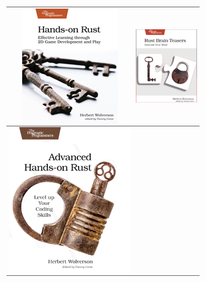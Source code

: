 

![](../images/Hands-on-Rust.png) | ![](../images/Rust-Brain-Teasers.png)
:-------------------------:|:-------------------------:
![](../images/advanced-hands-on-rust.png) | 